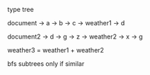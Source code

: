 

type tree

document -> a -> b -> c -> weather1 -> d

document2 -> d -> g -> z -> weather2 -> x -> g


weather3 = weather1 + weather2

bfs subtrees only if similar 
